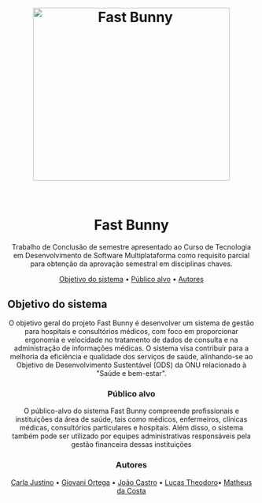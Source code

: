 <h1 align="center">
  <br>
  <img src="https://i.ibb.co/YtFZh6J/Fastbunny.jpg" alt="Fast Bunny" height="350" width="400">
  <br><br>
</h1>

<h1 align="center">Fast Bunny</h1>
<p align="center">Trabalho de Conclusão de semestre apresentado ao Curso de Tecnologia em
Desenvolvimento de Software Multiplataforma como requisito parcial para obtenção
da aprovação semestral em disciplinas chaves.
</p>
<p align="center">
 <a href="#objetivo">Objetivo do sistema</a> •
 <a href="#publico-alvo">Público alvo</a> •
 <a href="#autor">Autores</a>
</p>

## Objetivo do sistema
<p align="center">O objetivo geral do projeto Fast Bunny é desenvolver um sistema de gestão para hospitais e consultórios médicos, com foco em proporcionar ergonomia e velocidade no tratamento de dados de consulta e na administração de informações médicas. O sistema visa contribuir para a melhoria da eficiência e qualidade dos serviços de saúde, alinhando-se ao Objetivo de Desenvolvimento Sustentável (ODS) da ONU relacionado à "Saúde e bem-estar".</p>

<h3 align="center">Público alvo</h3>
<p align="center">O público-alvo do sistema Fast Bunny compreende profissionais e instituições da área de saúde, tais como médicos, enfermeiros, clínicas médicas, consultórios particulares e hospitais. Além disso, o sistema também pode ser utilizado por equipes administrativas responsáveis pela gestão financeira dessas instituições </p>

<h3 align="center">Autores</h3>
<p align="center">
 <a href="#Carla">Carla Justino</a> •
 <a href="#Giovani">Giovani Ortega</a> •
 <a href="#Joao">João Castro</a> •
 <a href="#Lucas">Lucas Theodoro</a>•
 <a href="#Matheus">Matheus da Costa</a>
</p>

